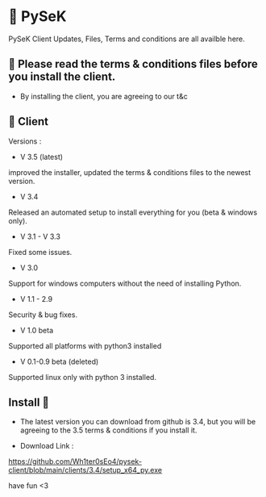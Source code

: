 # 📡 PySeK
PySeK Client Updates, Files, Terms and conditions are all availble here.

## 🚫 Please read the terms & conditions files before you install the client.

- By installing the client, you are agreeing to our t&c

## 💾 Client 

Versions : 

- V 3.5 (latest)

improved the installer, updated the terms & conditions files to the newest version. 

- V 3.4 

Released an automated setup to install everything for you (beta & windows only).

- V 3.1 - V 3.3

Fixed some issues.

- V 3.0

Support for windows computers without the need of installing Python.

- V 1.1 - 2.9 

Security & bug fixes.

- V 1.0 beta

Supported all platforms with python3 installed

- V 0.1-0.9 beta (deleted)

Supported linux only with python 3 installed.

## Install 📀

- The latest version you can download from github is 3.4, but you will be agreeing to the 3.5 terms & conditions if you install it.

- Download Link :

https://github.com/Wh1ter0sEo4/pysek-client/blob/main/clients/3.4/setup_x64_py.exe

have fun <3



